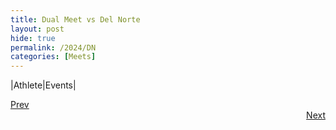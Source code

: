 ```yaml
---
title: Dual Meet vs Del Norte
layout: post 
hide: true
permalink: /2024/DN
categories: [Meets]
---
```


|Athlete|Events|

<div style="text-align: left"> <a href="{{site.baseurl}}/2024/MCI">Prev</a></div> 
<div style="text-align: right"> <a href="{{site.baseurl}}/2024/WBI">Next</a></div>